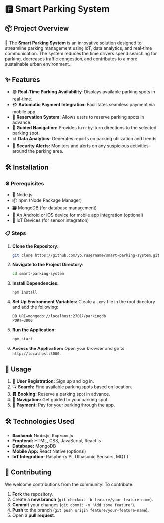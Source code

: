   # 🅿️ Smart Parking System

📦 **Project Overview**
---
🚗 The **Smart Parking System** is an innovative solution designed to streamline parking management using IoT, data analytics, and real-time communication. The system reduces the time drivers spend searching for parking, decreases traffic congestion, and contributes to a more sustainable urban environment.

✨ **Features**
---
- 🟢 **Real-Time Parking Availability:** Displays available parking spots in real-time.
- 💳 **Automatic Payment Integration:** Facilitates seamless payment via mobile app.
- 🛑 **Reservation System:** Allows users to reserve parking spots in advance.
- 🧭 **Guided Navigation:** Provides turn-by-turn directions to the selected parking spot.
- 📊 **Data Analytics:** Generates reports on parking utilization and trends.
- 🚨 **Security Alerts:** Monitors and alerts on any suspicious activities around the parking area.

🛠 **Installation**
---
### ⚙️ Prerequisites
- 🔧 Node.js
- 📦 npm (Node Package Manager)
- 🗃 MongoDB (for database management)
- 📱 An Android or iOS device for mobile app integration (optional)
- 📡 IoT Devices (for sensor integration)

### 📋 Steps
1. **Clone the Repository:**
   ```bash
   git clone https://github.com/yourusername/smart-parking-system.git
   ```
2. **Navigate to the Project Directory:**
   ```bash
   cd smart-parking-system
   ```
3. **Install Dependencies:**
   ```bash
   npm install
   ```
4. **Set Up Environment Variables:**
   Create a `.env` file in the root directory and add the following:
   ```env
   DB_URI=mongodb://localhost:27017/parkingdb
   PORT=3000
   ```
5. **Run the Application:**
   ```bash
   npm start
   ```
6. **Access the Application:**
   Open your browser and go to `http://localhost:3000`.

🚀 **Usage**
---
1. 👤 **User Registration:** Sign up and log in.
2. 🔍 **Search:** Find available parking spots based on location.
3. 🅱️ **Booking:** Reserve a parking spot in advance.
4. 🧭 **Navigation:** Get guided to your parking spot.
5. 💸 **Payment:** Pay for your parking through the app.

🛠 **Technologies Used**
---
- **Backend:** Node.js, Express.js
- **Frontend:** HTML, CSS, JavaScript, React.js
- **Database:** MongoDB
- **Mobile App:** React Native (optional)
- **IoT Integration:** Raspberry Pi, Ultrasonic Sensors, MQTT

🤝 **Contributing**
---
We welcome contributions from the community! To contribute:
1. **Fork** the repository.
2. Create a **new branch** (`git checkout -b feature/your-feature-name`).
3. **Commit** your changes (`git commit -m 'Add some feature'`).
4. **Push** to the branch (`git push origin feature/your-feature-name`).
5. Open a **pull request**.

